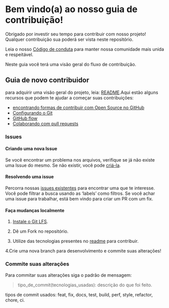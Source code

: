 # Bem vindo(a) ao nosso guia de contribuição!

Obrigado por investir seu tempo para contribuir com nosso projeto! Qualquer contribuição sua poderá ser vista neste repositório.

Leia o nosso [Código de conduta](https://github.com/fga-eps-mds/2022-2-Vambora/blob/main/CODE_OF_CONDUCT.md)  para manter nossa comunidade mais unida e respeitável.

Neste guia você terá uma visão geral do fluxo de contribuição.

## Guia de novo contribuidor

para adquirir uma visão geral do projeto, leia: [README](README.md).Aqui estão alguns recursos que podem te ajudar a começar suas contribuições:

- [encontrando formas de contribuir com Open Source no GitHub](https://docs.github.com/en/get-started/exploring-projects-on-github/finding-ways-to-contribute-to-open-source-on-github)
- [Configurando o Git](https://docs.github.com/en/get-started/quickstart/set-up-git)
- [GitHub flow](https://docs.github.com/en/get-started/quickstart/github-flow)
- [Colaborando com pull requests](https://docs.github.com/en/github/collaborating-with-pull-requests)

### Issues

#### Criando uma nova Issue

Se você encontrar um problema nos arquivos, verifique se já não existe uma Issue do mesmo. Se não existir, você pode [criá-la](https://github.com/fga-eps-mds/2022-2-Vambora/issues/new/choose). 

#### Resolvendo uma issue

Percorra nossas [issues existentes](https://github.com/fga-eps-mds/2022-2-Vambora/issues) para encontrar uma que te interesse. Você pode filtrar a busca usando as ‘labels’ como filtros. Se você achar uma issue para trabalhar, está bem vindo para criar um PR com um fix.

#### Faça mudanças localmente

1. [Instale o Git LFS](https://docs.github.com/en/github/managing-large-files/versioning-large-files/installing-git-large-file-storage).

2. Dê um Fork no repositório.

3. Utilize das tecnologias presentes no [readme](https://github.com/fga-eps-mds/2022-2-Vambora#tecnologias) para contribuir.

4.Crie uma nova branch para desenvolvimento e commite suas alterações!

### Commite suas alterações

Para commitar suas alterações siga o padrão de mensagem:
> tipo_de_commit(tecnologias_usadas): descrição do que foi feito.

tipos de commit usados: feat, fix, docs, test, build, perf, style, refactor, chore, ci.
